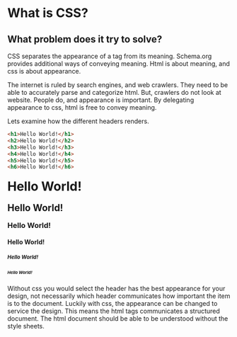 # What is CSS?
## What problem does it try to solve?



CSS separates the appearance of a tag from its meaning. Schema.org provides additional ways of conveying meaning.  Html is about meaning, and css is about appearance.

The internet is ruled by search engines, and web crawlers. They need to be able to accurately parse and categorize html. But, crawlers do not look at website.  People do, and appearance is important. By delegating appearance to css, html is free to convey meaning.



Lets examine how the different headers renders.  

<!-- <table>
<tbody>
<tr>

<td>
&lt;h1&gt;Hello World!&lt;/h1&gt;
</td>
<td>
<h1 style="display: block;
    font-size: 2em;
    margin-block-start: 0.67em;
    margin-block-end: 0.67em;
    margin-inline-start: 0px;
    margin-inline-end: 0px;
    font-weight: bold;">Hello World!</h1>
</td>


</tr>
</tbody>
</table> -->

```html
<h1>Hello World!</h1>
<h2>Hello World!</h2>
<h3>Hello World!</h3>
<h4>Hello World!</h4>
<h5>Hello World!</h5>
<h6>Hello World!</h6>
```

<h1 style="display: block;
    font-size: 2em;
    margin-block-start: 0.67em;
    margin-block-end: 0.67em;
    margin-inline-start: 0px;
    margin-inline-end: 0px;
    font-weight: bold;">Hello World!</h1>
<h2 style="display: block;
    font-size: 1.5em;
    margin-block-start: 0.83em;
    margin-block-end: 0.83em;
    margin-inline-start: 0px;
    margin-inline-end: 0px;
    font-weight: bold;">Hello World!</h2>
<h3 style="display: block;
    font-size: 1.17em;
    margin-block-start: 1em;
    margin-block-end: 1em;
    margin-inline-start: 0px;
    margin-inline-end: 0px;
    font-weight: bold;">Hello World!</h3>
<h4 style="display: block;
    margin-block-start: 1.33em;
    margin-block-end: 1.33em;
    margin-inline-start: 0px;
    margin-inline-end: 0px;
    font-weight: bold;">Hello World!</h4>
<h5 style="display: block;
    font-size: 0.83em;
    margin-block-start: 1.67em;
    margin-block-end: 1.67em;
    margin-inline-start: 0px;
    margin-inline-end: 0px;
    font-weight: bold;">Hello World!</h5>
<h6 style="display: block;
    font-size: 0.67em;
    margin-block-start: 2.33em;
    margin-block-end: 2.33em;
    margin-inline-start: 0px;
    margin-inline-end: 0px;
    font-weight: bold;">Hello World!</h6>

Without css you would select the header has the best appearance for your design, not necessarily which header communicates how important the item is to the document.  Luckily with css, the appearance can be changed to service the design. This means the html tags communicates a structured document.  The html document should be able to be understood without the style sheets. 
